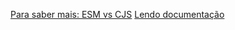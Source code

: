 [Para saber mais: ESM vs CJS](https://cursos.alura.com.br/course/nodejs-criando-biblioteca/task/96840)
[Lendo documentação](https://cursos.alura.com.br/course/nodejs-criando-biblioteca/task/96846)